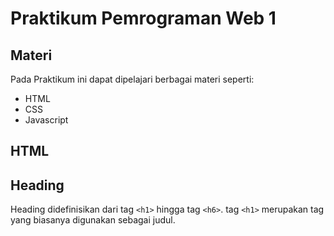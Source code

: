 # Praktikum Pemrograman Web 1

## Materi
Pada Praktikum ini dapat dipelajari berbagai materi seperti:
  - HTML
  - CSS
  - Javascript

## HTML

## Heading
  Heading didefinisikan dari tag `<h1>` hingga tag `<h6>`. tag `<h1>` merupakan tag yang biasanya digunakan sebagai judul.
